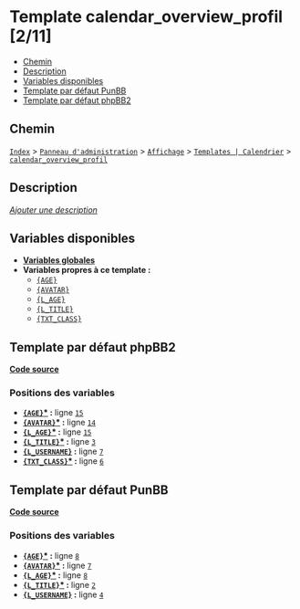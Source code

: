 # Template calendar_overview_profil [2/11]
* [Chemin](#chemin)
* [Description](#description)
* [Variables disponibles](#variables-disponibles)
* [Template par défaut PunBB](#template-par-dfaut-punbb)
* [Template par défaut phpBB2](#template-par-dfaut-phpbb2)

## Chemin
[`Index`](http://votre-forum.appspot.com/#/admin/,&part=themes,&mode=calendar&sub=templates,?mode=edit_calendar&part=themes&sub=templates&t=404) > [`Panneau d'administration`](http://votre-forum.appspot.com/admin/#&part=themes,&mode=calendar&sub=templates,?mode=edit_calendar&part=themes&sub=templates&t=404) > [`Affichage`](http://votre-forum.appspot.com/admin/?part=themes#&mode=calendar&sub=templates,?mode=edit_calendar&part=themes&sub=templates&t=404) > [`Templates | Calendrier`](http://votre-forum.appspot.com/admin/?mode=calendar&part=themes&sub=templates#?mode=edit_calendar&part=themes&sub=templates&t=404) > [`calendar_overview_profil`](http://votre-forum.appspot.com/admin/?mode=edit_calendar&part=themes&sub=templates&t=404)

## Description
[*Ajouter une description*](https://fa-tvars.appspot.com/tpl/calendar_overview_profil)

## Variables disponibles
* [__Variables globales__](../../variables_globales.md#readme)
* __Variables propres à ce template :__
    * [`{AGE}`](https://github.com/Etana/template/blob/master/var/AGE.md#readme)
    * [`{AVATAR}`](https://github.com/Etana/template/blob/master/var/AVATAR.md#readme)
    * [`{L_AGE}`](https://github.com/Etana/template/blob/master/var/L_AGE.md#readme)
    * [`{L_TITLE}`](https://github.com/Etana/template/blob/master/var/L_TITLE.md#readme)
    * [`{TXT_CLASS}`](https://github.com/Etana/template/blob/master/var/TXT_CLASS.md#readme)

## Template par défaut phpBB2 


[__Code source__](../src/subsilver/calendar_overview_profil.tpl#files)

### Positions des variables 

* __[`{AGE}`](https://github.com/Etana/template/blob/master/var/AGE.md#readme)<a href="https://fa-tvars.appspot.com/var/AGE">*</a> :__ ligne [`15`](../src/subsilver/calendar_overview_profil.tpl#L15)
* __[`{AVATAR}`](https://github.com/Etana/template/blob/master/var/AVATAR.md#readme)<a href="https://fa-tvars.appspot.com/var/AVATAR">*</a> :__ ligne [`14`](../src/subsilver/calendar_overview_profil.tpl#L14)
* __[`{L_AGE}`](https://github.com/Etana/template/blob/master/var/L_AGE.md#readme)<a href="https://fa-tvars.appspot.com/var/L_AGE">*</a> :__ ligne [`15`](../src/subsilver/calendar_overview_profil.tpl#L15)
* __[`{L_TITLE}`](https://github.com/Etana/template/blob/master/var/L_TITLE.md#readme)<a href="https://fa-tvars.appspot.com/var/L_TITLE">*</a> :__ ligne [`3`](../src/subsilver/calendar_overview_profil.tpl#L3)
* __[`{L_USERNAME}`](https://github.com/Etana/template/blob/master/var/L_USERNAME.md#readme) :__ ligne [`7`](../src/subsilver/calendar_overview_profil.tpl#L7)
* __[`{TXT_CLASS}`](https://github.com/Etana/template/blob/master/var/TXT_CLASS.md#readme)<a href="https://fa-tvars.appspot.com/var/TXT_CLASS">*</a> :__ ligne [`6`](../src/subsilver/calendar_overview_profil.tpl#L6)


## Template par défaut PunBB 


[__Code source__](../src/punbb/calendar_overview_profil.tpl#files)

### Positions des variables 

* __[`{AGE}`](https://github.com/Etana/template/blob/master/var/AGE.md#readme)<a href="https://fa-tvars.appspot.com/var/AGE">*</a> :__ ligne [`8`](../src/punbb/calendar_overview_profil.tpl#L8)
* __[`{AVATAR}`](https://github.com/Etana/template/blob/master/var/AVATAR.md#readme)<a href="https://fa-tvars.appspot.com/var/AVATAR">*</a> :__ ligne [`7`](../src/punbb/calendar_overview_profil.tpl#L7)
* __[`{L_AGE}`](https://github.com/Etana/template/blob/master/var/L_AGE.md#readme)<a href="https://fa-tvars.appspot.com/var/L_AGE">*</a> :__ ligne [`8`](../src/punbb/calendar_overview_profil.tpl#L8)
* __[`{L_TITLE}`](https://github.com/Etana/template/blob/master/var/L_TITLE.md#readme)<a href="https://fa-tvars.appspot.com/var/L_TITLE">*</a> :__ ligne [`2`](../src/punbb/calendar_overview_profil.tpl#L2)
* __[`{L_USERNAME}`](https://github.com/Etana/template/blob/master/var/L_USERNAME.md#readme) :__ ligne [`4`](../src/punbb/calendar_overview_profil.tpl#L4)
